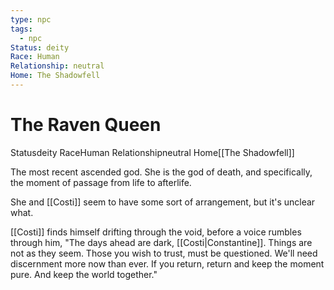 ```yaml
---
type: npc
tags:
  - npc
Status: deity
Race: Human
Relationship: neutral
Home: The Shadowfell
---
```


# The Raven Queen
<span class="dataview inline-field"><span class="inline-field-key">Status</span><span class="inline-field-value">deity</span></span>
<span class="dataview inline-field"><span class="inline-field-key">Race</span><span class="inline-field-value">Human</span></span>
<span class="dataview inline-field"><span class="inline-field-key">Relationship</span><span class="inline-field-value">neutral</span></span>
<span class="dataview inline-field"><span class="inline-field-key">Home</span><span class="inline-field-value">[[The Shadowfell]]</span></span>

The most recent ascended god. She is the god of death, and specifically, the moment of passage from life to afterlife. 

She and [[Costi]] seem to have some sort of arrangement, but it's unclear what. 

[[Costi]] finds himself drifting through the void, before a voice rumbles through him, "The days ahead are dark, [[Costi|Constantine]]. Things are not as they seem. Those you wish to trust, must be questioned. We'll need discernment more now than ever. If you return, return and keep the moment pure. And keep the world together."